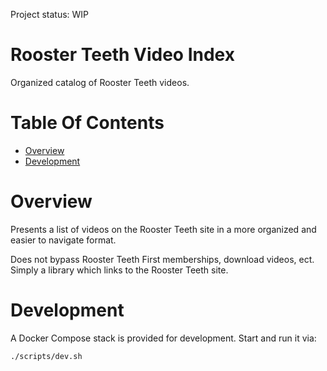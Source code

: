 Project status: WIP

# Rooster Teeth Video Index
Organized catalog of Rooster Teeth videos.

# Table Of Contents
- [Overview](#overview)
- [Development](#development)

# Overview
Presents a list of videos on the Rooster Teeth site in a more organized and easier to navigate format.

Does not bypass Rooster Teeth First memberships, download videos, ect. Simply a library which links to the Rooster Teeth site.

# Development
A Docker Compose stack is provided for development. Start and run it via:

```shell
./scripts/dev.sh
```
